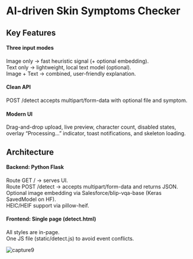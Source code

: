 # AI-driven Skin Symptoms Checker
## Key Features
#### Three input modes
Image only → fast heuristic signal (+ optional embedding).                                                                
Text only → lightweight, local text model (optional).                                                          
Image + Text → combined, user-friendly explanation.

#### Clean API 
POST /detect accepts multipart/form-data with optional file and symptom.
#### Modern UI 
Drag-and-drop upload, live preview, character count, disabled states, overlay “Processing…” indicator, toast notifications, and skeleton loading.

## Architecture
#### Backend: Python Flask                                                                               
Route GET / → serves UI.                                                             
Route POST /detect → accepts multipart/form-data and returns JSON.                                          
Optional image embedding via Salesforce/blip-vqa-base (Keras SavedModel on HF).                                   
HEIC/HEIF support via pillow-heif.                                                      
#### Frontend: Single page (detect.html)                                                      
All styles are in-page.                                                                 
One JS file (static/detect.js) to avoid event conflicts.

![capture9](https://github.com/user-attachments/assets/5a5e2d3c-58c9-4b03-a754-357d46f5cc5b)

